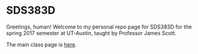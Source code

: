 # SDS383D
Greetings, human! Welcome to my personal repo page for SDS383D for the spring 2017 semester at UT-Austin, taught by Professor James Scott. 

The main class page is [here](https://github.com/jgscott/SDS383D).
